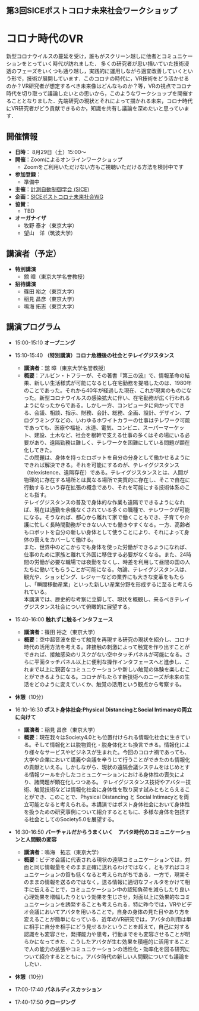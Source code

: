 ## 第3回SICEポストコロナ未来社会ワークショップ
# コロナ時代のVR

新型コロナウイルスの蔓延を受け，誰もがスクリーン越しに他者とコミュニケーションをとっていく時代が訪れました．
多くの研究者が思い描いていた技術浸透のフェーズをいくつも通り越し，実践的に運用しながら適宜改善していくという形で，技術が展開しています．このコロナの時代に，VR技術をどう活かせるのか？VR研究者が想定するべき未来像はどんなものか？等，VRの視点でコロナ時代を切り取って議論したいとの思いから，このようなワークショップを開催することとなりました．先端研究の現状とそれによって描かれる未来，コロナ時代にVR研究者がどう貢献できるのか，知識を共有し議論を深めたいと思っています．

## 開催情報
- **日時**： 8月29日（土）15:00〜
- **開催**：Zoomによるオンラインワークショップ
  - Zoomをご利用いただけない方もご視聴いただける方法を検討中です
- **参加登録**：
  - 準備中
- **主催**：[計測自動制御学会 (SICE)](https://www.sice.jp)
- **企画**：[SICEポストコロナ未来社会WG](https://postcorona-sice.github.io/index_jp.html)
- **協賛**：
  - TBD
- **オーガナイザ**
  - 牧野 泰才（東京大学）
  - 望山　洋（筑波大学）

## 講演者（予定）
- **特別講演**
  - 舘 暲（東京大学名誉教授）　
- **招待講演**  
  - 篠田 裕之（東京大学）
  - 稲見 昌彦（東京大学）
  - 鳴海 拓志（東京大学）

## 講演プログラム
- 15:00-15:10 **オープニング**
- 15:10-15:40 **（特別講演）コロナ危機後の社会とテレイグジスタンス**
  - **講演者**：舘 暲（東京大学名誉教授）
  - **概要**：アルビン・トフラーが、その著書『第三の波』で、情報革命の結果、新しい生活様式が可能になるとし在宅勤務を提唱したのは、1980年のことであった。それから40年が経過した現在、これが現実のものになった。新型コロナウイルスの感染拡大に伴い、在宅勤務が広く行われるようになったからである。しかし一方、コンピュータに向かってできる、会議、相談、指示、財務、会計、総務、企画、設計、デザイン、プログラミングなどの、いわゆるホワイトカラーの仕事はテレワーク可能であっても、医療や福祉、水道、電気、コンビニ、スーパーマーケット、建設、土木など、社会を根幹で支える仕事の多くはその場にいる必要があり、遠隔勤務は難しく、テレワークを困難にしている問題が顕在化してきた。  
  この問題は、身体を持ったロボットを自分の分身として働かせるようにできれば解決できる。それを可能にするのが、テレイグジスタンス（telexistence、遠隔存在）である。テレイグジスタンスとは、人間が物理的に存在する場所とは異なる場所で実質的に存在し、そこで自在に行動するという存在拡張の概念であり、それを可能にする技術体系のことも指す。  
  テレイグジスタンスの普及で身体的な作業も遠隔でできるようになれば、現在は通勤を余儀なくされている多くの職種で、テレワークが可能になる。そうなれば、都心から離れて家で働くこともでき、子育てや介護に忙しく長時間勤務ができない人でも働きやすくなる。一方、高齢者もロボットを自分の新しい身体として使うことにより、それによって身体の衰えをカバーして働ける。  
  また、世界中のどこからでも身体を使った労働ができるようになれば、仕事のために家族と離れて外国に移住する必要がなくなる。また、24時間の労働が必要な職場では夜勤をなくし、時差を利用して昼間の国の人たちに働いてもらうことが可能になる。勿論、テレイグジスタンスは、観光や、ショッピング、レジャーなどの業界にも大きな変革をもたらし、「瞬間移動産業」といった新しい産業分野を形成するに至ると考えられている。  
  本講演では、歴史的な考察に立脚して、現状を概観し、来るべきテレイグジスタンス社会について俯瞰的に展望する。

- 15:40-16:00 **触れずに触るインタフェース**
  - **講演者**：篠田 裕之（東京大学）
  - **概要**：空中超音波を使って触覚を再現する研究の現状を紹介し、コロナ時代の活用方法を考える。非接触の刺激によって触覚を作り出すことができれば、接触感染のリスクがない空中タッチパネルが可能になる。さらに平面タッチパネル以上に便利な操作インタフェースへと進歩し、これまで以上に親密なコミュニケーションや新しい触覚の体験を楽しむことができるようになる。コロナがもたらす新技術へのニーズが未来の生活をどのように変えていくか、触覚の活用という観点から考察する。
- **休憩**（10分）
- 16:10-16:30 **ポスト身体社会:Physical DistancingとSocial Intimacyの両立に向けて**
  - **講演者**：稲見 昌彦（東京大学）
  - **概要**：現在我々はSociety4.0とも位置付けられる情報化社会に生きている。そして情報化とは脱物質化・脱身体化とも換言できる。情報化により様々なサービスやビジネスが生まれた。今回のコロナ禍であっても、大学や企業において講義や会議を辛うじて行うことができたのも情報化の貢献といえる。しかしながら、現状の遠隔会議システムをはじめとする情報ツールを介したコミュニケーションにおける身体性の喪失により、諸問題が顕在化しつつある。
  テレイグジスタンス技術やアバター技術、触覚技術などは情報化社会に身体性を取り戻す試みともとらえることができ、このことで、Physical Distancing と Social Intimacyとを両立可能となると考えられる。本講演ではポスト身体社会において身体性を扱うための研究事例について紹介するとともに、多様な身体を包摂する社会としてのSociety5.0を展望する。
- 16:30-16:50 **バーチャルだからうまくいく　アバタ時代のコミュニケーションと人間観の変容**
  - **講演者**：鳴海　拓志（東京大学）
  - **概要**：ビデオ会議に代表される現状の遠隔コミュニケーションでは，対面と同じ情報量をそのまま正確に送れるわけではなく，ともすればコミュニケーションの質も低くなると考えられがちである．一方で，現実そのままの情報を送るのではなく，送る情報に適切なフィルタをかけて相手に伝えることで，コミュニケーション中の認知負荷を減らしたり良い心理効果を増幅したりという効果を生じさせ，対面以上に効果的なコミュニケーションを誘発することも考えられる．特に昨今では，VRやビデオ会議においてアバタを用いることで，自身の身体の見た目やあり方を変えることが簡単になっている．近年のVR研究では，アバタの利用は単に相手に自分を相手にどう見せるかということを超えて，自己に対する認識をも変容させ，発揮能力や思考，行動までをも変容させることが明らかになってきた．こうしたアバタが生む効果を積極的に活用することで人の能力の拡張やコミュニケーションの活性化・効率化を図る研究について紹介するとともに，アバタ時代の新しい人間観についても議論をしたい．
- **休憩**（10分）
- 17:00-17:40 **パネルディスカッション**
- 17:40-17:50 **クロージング**
